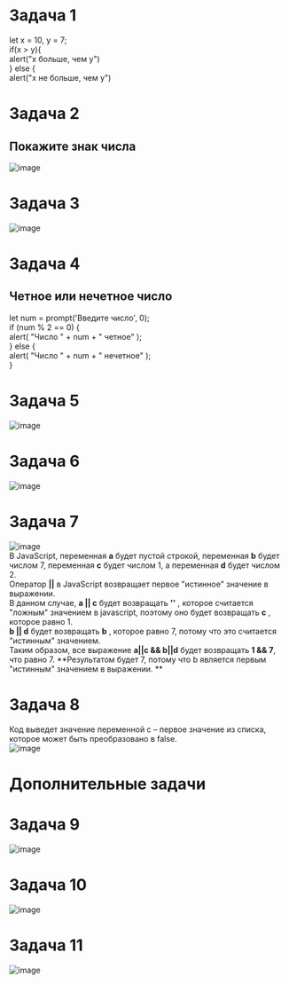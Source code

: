 # Задача 1  

let x = 10, y = 7;  
if(x > y){  
alert("x больше, чем y")  
} else {  
 alert("x не больше, чем y")  


# Задача 2  
## Покажите знак числа 
![image](https://user-images.githubusercontent.com/113675674/210323243-a8e98be4-946d-41fd-92c4-18670709988c.png)  


# Задача 3  
![image](https://user-images.githubusercontent.com/113675674/210323355-e1af8388-3565-4bdd-9b69-8495d5646377.png)  

# Задача 4  
## Четное или нечетное число  
let num = prompt('Введите число', 0);  
if (num % 2 == 0) {   
alert( "Число " + num + " четное" );  
} else {  
alert( "Число " + num + " нечетное" );  
}  

# Задача 5  
![image](https://user-images.githubusercontent.com/113675674/210323926-4fd76528-a205-4056-bf4d-8376d11be70d.png)  

# Задача 6  
![image](https://user-images.githubusercontent.com/113675674/210324045-41c89e3f-7da2-44a5-aa92-173bf6a4e95e.png)  

# Задача 7 
![image](https://user-images.githubusercontent.com/113675674/210324147-85f4c817-4bd9-4d2e-b607-053a42090e91.png)  
В JavaScript, переменная **a** будет пустой строкой, переменная **b** будет числом 7, переменная **c** будет числом 1, а переменная **d** будет числом 2.  
Оператор **||** в JavaScript возвращает первое "истинное" значение в выражении.  
В данном случае, **a || c** будет возвращать **''** , которое считается "ложным" значением в javascript, поэтому оно будет возвращать **c** , которое равно 1.  
**b || d** будет возвращать **b** , которое равно 7, потому что это считается "истинным" значением.  
Таким образом, все выражение **a||c && b||d** будет возвращать **1 && 7**, что равно 7. 
**Результатом будет 7, потому что b является первым "истинным" значением в выражении. **   

# Задача 8  
Код выведет значение переменной c – первое значение из списка, которое может быть преобразовано в false.  
![image](https://user-images.githubusercontent.com/113675674/210324278-f3513598-5a41-4c04-b40e-86d486fc823f.png)


# Дополнительные задачи  

# Задача 9  
![image](https://user-images.githubusercontent.com/113675674/210324968-8398a8f1-d706-4c5c-937e-1ec4c330e33b.png)  

# Задача 10  
 ![image](https://user-images.githubusercontent.com/113675674/210325018-8e7ed906-1b7e-4e53-a38f-27599a9d6a7d.png)  

# Задача 11  
![image](https://user-images.githubusercontent.com/113675674/210325075-be2105ad-0d3b-484f-98c4-a742f064e6fe.png)  




